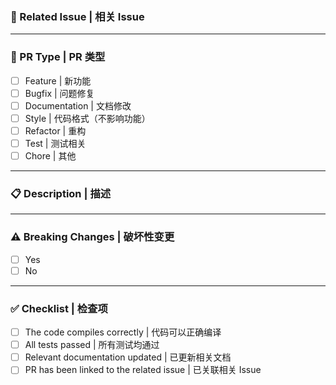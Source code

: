 <!--
First of all, thank you for your contribution! 😄 | 首先，感谢你的贡献！

Please make sure to fill out the following information for the pull request. Thank you!~ | 请确保填写以下 pull request 的信息，谢谢！~
-->

### 🔗 Related Issue | 相关 Issue

<!--
1. Describe the source of the related request, such as a link to the related issue discussion. | 描述相关需求的来源，如相关的 issue 讨论链接。
2. For example: close #xxxx, fix #xxxx | 例如 close #xxxx、 fix #xxxx
-->

<!-- Please make the pull request to the `master` branch | 请向 master 分支发起 pull request -->

---

### 📝 PR Type | PR 类型

- [ ] Feature | 新功能
- [ ] Bugfix | 问题修复
- [ ] Documentation | 文档修改
- [ ] Style | 代码格式（不影响功能）
- [ ] Refactor | 重构
- [ ] Test | 测试相关
- [ ] Chore | 其他

---

### 📋 Description | 描述

<!-- 简要描述你的改动内容，可以列出改动点 -->



---

### ⚠️ Breaking Changes | 破坏性变更

- [ ] Yes
- [ ] No

---

### ✅ Checklist | 检查项

- [ ] The code compiles correctly | 代码可以正确编译
- [ ] All tests passed | 所有测试均通过
- [ ] Relevant documentation updated | 已更新相关文档
- [ ] PR has been linked to the related issue | 已关联相关 Issue
